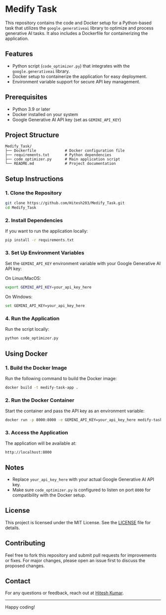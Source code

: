 # Medify Task

This repository contains the code and Docker setup for a Python-based task that utilizes the `google.generativeai` library to optimize and process generative AI tasks. It also includes a Dockerfile for containerizing the application.

## Features
- Python script (`code_optimizer.py`) that integrates with the `google.generativeai` library.
- Docker setup to containerize the application for easy deployment.
- Environment variable support for secure API key management.

## Prerequisites
- Python 3.9 or later
- Docker installed on your system
- Google Generative AI API key (set as `GEMINI_API_KEY`)

## Project Structure
```
Medify_Task/
├── Dockerfile             # Docker configuration file
├── requirements.txt       # Python dependencies
├── code_optimizer.py      # Main application script
└── README.md              # Project documentation
```

## Setup Instructions

### 1. Clone the Repository
```bash
git clone https://github.com/Hitesh203/Medify_Task.git
cd Medify_Task
```

### 2. Install Dependencies
If you want to run the application locally:
```bash
pip install -r requirements.txt
```

### 3. Set Up Environment Variables
Set the `GEMINI_API_KEY` environment variable with your Google Generative AI API key:

On Linux/MacOS:
```bash
export GEMINI_API_KEY=your_api_key_here
```
On Windows:
```bash
set GEMINI_API_KEY=your_api_key_here
```

### 4. Run the Application
Run the script locally:
```bash
python code_optimizer.py
```

## Using Docker

### 1. Build the Docker Image
Run the following command to build the Docker image:
```bash
docker build -t medify-task-app .
```

### 2. Run the Docker Container
Start the container and pass the API key as an environment variable:
```bash
docker run -p 8000:8000 -e GEMINI_API_KEY=your_api_key_here medify-task-app
```

### 3. Access the Application
The application will be available at:
```
http://localhost:8000
```

## Notes
- Replace `your_api_key_here` with your actual Google Generative AI API key.
- Make sure `code_optimizer.py` is configured to listen on port `8000` for compatibility with the Docker setup.

## License
This project is licensed under the MIT License. See the [LICENSE](LICENSE) file for details.

## Contributing
Feel free to fork this repository and submit pull requests for improvements or fixes. For major changes, please open an issue first to discuss the proposed changes.

## Contact
For any questions or feedback, reach out at [Hitesh Kumar](mailto:hiteshkumarmz16@gmail.com).

---

Happy coding!

